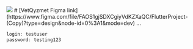<img src="https://github.com/nursultanamanzhol/VetQyzmet/assets/91078998/c7fdcaaa-a331-4851-9a39-2cb2ab0f8576" >
# [VetQyzmet Figma link](https://www.figma.com/file/FAOS1gjSDXCgiyVdKZXaQC/FlutterProject-(Copy)?type=design&node-id=0%3A1&mode=dev)
...

```kotlin
login: testuser
password: testing123
```
